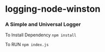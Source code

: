 # logging-node-winston

### A Simple and Universal Logger

To Install Dependency
`npm install`

To RUN
`npm index.js`
